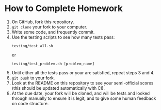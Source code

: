 # How to Complete Homework

1. On GitHub, fork this repository.
2. `git clone` your fork to your computer.
3. Write some code, and frequently commit.
4. Use the testing scripts to see how many tests pass:<br />
	```
	testing/test_all.sh
	```
	or
	```
	testing/test_problem.sh [problem_name]
	```
5. Until either all the tests pass or your are satisfied, repeat steps 3 and 4.
6. `git push` to your fork.
7. Look at the README on this repository to see your semi-official scores (this should be updated automatically with CI).
8. At the due date, your fork will be cloned, and will be tests and looked through manually to ensure it is legit, and to give some human feedback on code structure.
